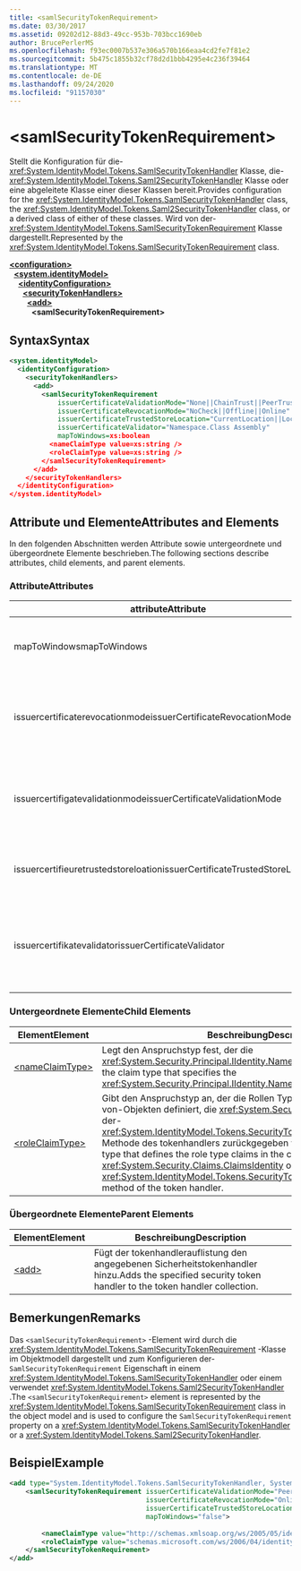 ```yaml
---
title: <samlSecurityTokenRequirement>
ms.date: 03/30/2017
ms.assetid: 09202d12-88d3-49cc-953b-703bcc1690eb
author: BrucePerlerMS
ms.openlocfilehash: f93ec0007b537e306a570b166eaa4cd2fe7f81e2
ms.sourcegitcommit: 5b475c1855b32cf78d2d1bbb4295e4c236f39464
ms.translationtype: MT
ms.contentlocale: de-DE
ms.lasthandoff: 09/24/2020
ms.locfileid: "91157030"
---
```

# \<samlSecurityTokenRequirement>

<span data-ttu-id="cfe2f-101">Stellt die Konfiguration für die- <xref:System.IdentityModel.Tokens.SamlSecurityTokenHandler> Klasse, die- <xref:System.IdentityModel.Tokens.Saml2SecurityTokenHandler> Klasse oder eine abgeleitete Klasse einer dieser Klassen bereit.</span><span class="sxs-lookup"><span data-stu-id="cfe2f-101">Provides configuration for the <xref:System.IdentityModel.Tokens.SamlSecurityTokenHandler> class, the <xref:System.IdentityModel.Tokens.Saml2SecurityTokenHandler> class, or a derived class of either of these classes.</span></span> <span data-ttu-id="cfe2f-102">Wird von der- <xref:System.IdentityModel.Tokens.SamlSecurityTokenRequirement> Klasse dargestellt.</span><span class="sxs-lookup"><span data-stu-id="cfe2f-102">Represented by the <xref:System.IdentityModel.Tokens.SamlSecurityTokenRequirement> class.</span></span>  
  
[**\<configuration>**](../configuration-element.md)\
&nbsp;&nbsp;[**\<system.identityModel>**](system-identitymodel.md)\
&nbsp;&nbsp;&nbsp;&nbsp;[**\<identityConfiguration>**](identityconfiguration.md)\
&nbsp;&nbsp;&nbsp;&nbsp;&nbsp;&nbsp;[**\<securityTokenHandlers>**](securitytokenhandlers.md)\
&nbsp;&nbsp;&nbsp;&nbsp;&nbsp;&nbsp;&nbsp;&nbsp;[**\<add>**](add.md)\
&nbsp;&nbsp;&nbsp;&nbsp;&nbsp;&nbsp;&nbsp;&nbsp;&nbsp;&nbsp;**\<samlSecurityTokenRequirement>**  
  
## <a name="syntax"></a><span data-ttu-id="cfe2f-103">Syntax</span><span class="sxs-lookup"><span data-stu-id="cfe2f-103">Syntax</span></span>  
  
```xml  
<system.identityModel>  
  <identityConfiguration>  
    <securityTokenHandlers>  
      <add>  
        <samlSecurityTokenRequirement
            issuerCertificateValidationMode="None||ChainTrust||PeerTrust||PeerOrChainTrust||Custom"  
            issuerCertificateRevocationMode="NoCheck||Offline||Online"  
            issuerCertificateTrustedStoreLocation="CurrentLocation||LocalMachine"  
            issuerCertificateValidator="Namespace.Class Assembly"  
            mapToWindows=xs:boolean  
          <nameClaimType value=xs:string />  
          <roleClaimType value=xs:string />  
        </samlSecurityTokenRequirement>  
      </add>  
    </securityTokenHandlers>  
  </identityConfiguration>  
</system.identityModel>  
```  
  
## <a name="attributes-and-elements"></a><span data-ttu-id="cfe2f-104">Attribute und Elemente</span><span class="sxs-lookup"><span data-stu-id="cfe2f-104">Attributes and Elements</span></span>  

 <span data-ttu-id="cfe2f-105">In den folgenden Abschnitten werden Attribute sowie untergeordnete und übergeordnete Elemente beschrieben.</span><span class="sxs-lookup"><span data-stu-id="cfe2f-105">The following sections describe attributes, child elements, and parent elements.</span></span>  
  
### <a name="attributes"></a><span data-ttu-id="cfe2f-106">Attribute</span><span class="sxs-lookup"><span data-stu-id="cfe2f-106">Attributes</span></span>  
  
|<span data-ttu-id="cfe2f-107">attribute</span><span class="sxs-lookup"><span data-stu-id="cfe2f-107">Attribute</span></span>|<span data-ttu-id="cfe2f-108">Beschreibung</span><span class="sxs-lookup"><span data-stu-id="cfe2f-108">Description</span></span>|  
|---------------|-----------------|  
|<span data-ttu-id="cfe2f-109">mapToWindows</span><span class="sxs-lookup"><span data-stu-id="cfe2f-109">mapToWindows</span></span>|<span data-ttu-id="cfe2f-110">Gibt an, ob der Tokenhandler das Validierungs Token einem Windows-Konto zuordnen soll, indem der eingehende UPN-Anspruch verwendet wird.</span><span class="sxs-lookup"><span data-stu-id="cfe2f-110">Specifies whether the token handler should map the validating token to a Windows account by using the incoming UPN claim.</span></span> <span data-ttu-id="cfe2f-111">Der Standardwert lautet "false".</span><span class="sxs-lookup"><span data-stu-id="cfe2f-111">The default is "false".</span></span>|  
|<span data-ttu-id="cfe2f-112">issuercertificaterevocationmode</span><span class="sxs-lookup"><span data-stu-id="cfe2f-112">issuerCertificateRevocationMode</span></span>|<span data-ttu-id="cfe2f-113">Ein- <xref:System.Security.Cryptography.X509Certificates.X509RevocationMode> Wert, der den Sperrmodus angibt, der für das X. 509-Zertifikat verwendet werden soll.</span><span class="sxs-lookup"><span data-stu-id="cfe2f-113">An <xref:System.Security.Cryptography.X509Certificates.X509RevocationMode> value that specifies the revocation mode to use for the X.509 certificate.</span></span> <span data-ttu-id="cfe2f-114">Der Standardwert ist "Online".</span><span class="sxs-lookup"><span data-stu-id="cfe2f-114">The default value is "Online".</span></span>|  
|<span data-ttu-id="cfe2f-115">issuercertifigatevalidationmode</span><span class="sxs-lookup"><span data-stu-id="cfe2f-115">issuerCertificateValidationMode</span></span>|<span data-ttu-id="cfe2f-116">Ein- <xref:System.ServiceModel.Security.X509CertificateValidationMode> Wert, der den Validierungs Modus angibt, der für das X. 509-Zertifikat verwendet werden soll.</span><span class="sxs-lookup"><span data-stu-id="cfe2f-116">An <xref:System.ServiceModel.Security.X509CertificateValidationMode> value that specifies the validation mode to use for the X.509 certificate.</span></span> <span data-ttu-id="cfe2f-117">Der Standardwert ist "Peer-ChainTrust".</span><span class="sxs-lookup"><span data-stu-id="cfe2f-117">The default value is "PeerOrChainTrust".</span></span>|  
|<span data-ttu-id="cfe2f-118">issuercertifieuretrustedstoreloation</span><span class="sxs-lookup"><span data-stu-id="cfe2f-118">issuerCertificateTrustedStoreLocation</span></span>|<span data-ttu-id="cfe2f-119">Ein- <xref:System.Security.Cryptography.X509Certificates.StoreLocation> Wert, der den X. 509-Zertifikat Speicher angibt.</span><span class="sxs-lookup"><span data-stu-id="cfe2f-119">A <xref:System.Security.Cryptography.X509Certificates.StoreLocation> value that specifies the X.509 certificate store.</span></span> <span data-ttu-id="cfe2f-120">Der Standardwert ist "LocalMachine".</span><span class="sxs-lookup"><span data-stu-id="cfe2f-120">The default value is "LocalMachine".</span></span>|  
|<span data-ttu-id="cfe2f-121">issuercertifikatevalidator</span><span class="sxs-lookup"><span data-stu-id="cfe2f-121">issuerCertificateValidator</span></span>|<span data-ttu-id="cfe2f-122">Ein benutzerdefinierter Typ, der von abgeleitet wird <xref:System.IdentityModel.Selectors.X509CertificateValidator> .</span><span class="sxs-lookup"><span data-stu-id="cfe2f-122">A custom type that derives from <xref:System.IdentityModel.Selectors.X509CertificateValidator>.</span></span> <span data-ttu-id="cfe2f-123">Wenn das `issuerCertificateValidationMode` Attribut "Custom" ist, wird eine Instanz dieses Typs für die Überprüfung des Zertifikat Ausstellers verwendet.</span><span class="sxs-lookup"><span data-stu-id="cfe2f-123">If the `issuerCertificateValidationMode` attribute is "Custom", an instance of this type is used for issuer certificate validation.</span></span>|  
  
### <a name="child-elements"></a><span data-ttu-id="cfe2f-124">Untergeordnete Elemente</span><span class="sxs-lookup"><span data-stu-id="cfe2f-124">Child Elements</span></span>  
  
|<span data-ttu-id="cfe2f-125">Element</span><span class="sxs-lookup"><span data-stu-id="cfe2f-125">Element</span></span>|<span data-ttu-id="cfe2f-126">Beschreibung</span><span class="sxs-lookup"><span data-stu-id="cfe2f-126">Description</span></span>|  
|-------------|-----------------|  
|[\<nameClaimType>](nameclaimtype.md)|<span data-ttu-id="cfe2f-127">Legt den Anspruchstyp fest, der die <xref:System.Security.Principal.IIdentity.Name%2A> Eigenschaft angibt.</span><span class="sxs-lookup"><span data-stu-id="cfe2f-127">Sets the claim type that specifies the <xref:System.Security.Principal.IIdentity.Name%2A> property.</span></span>|  
|[\<roleClaimType>](roleclaimtype.md)|<span data-ttu-id="cfe2f-128">Gibt den Anspruchstyp an, der die Rollen Typen Ansprüche in der Auflistung von-Objekten definiert, die <xref:System.Security.Claims.ClaimsIdentity> von der- <xref:System.IdentityModel.Tokens.SecurityTokenHandler.ValidateToken%2A> Methode des tokenhandlers zurückgegeben werden.</span><span class="sxs-lookup"><span data-stu-id="cfe2f-128">Specifies the claim type that defines the role type claims in the collection of <xref:System.Security.Claims.ClaimsIdentity> objects returned by the <xref:System.IdentityModel.Tokens.SecurityTokenHandler.ValidateToken%2A> method of the token handler.</span></span>|  
  
### <a name="parent-elements"></a><span data-ttu-id="cfe2f-129">Übergeordnete Elemente</span><span class="sxs-lookup"><span data-stu-id="cfe2f-129">Parent Elements</span></span>  
  
|<span data-ttu-id="cfe2f-130">Element</span><span class="sxs-lookup"><span data-stu-id="cfe2f-130">Element</span></span>|<span data-ttu-id="cfe2f-131">Beschreibung</span><span class="sxs-lookup"><span data-stu-id="cfe2f-131">Description</span></span>|  
|-------------|-----------------|  
|[\<add>](add.md)|<span data-ttu-id="cfe2f-132">Fügt der tokenhandlerauflistung den angegebenen Sicherheitstokenhandler hinzu.</span><span class="sxs-lookup"><span data-stu-id="cfe2f-132">Adds the specified security token handler to the token handler collection.</span></span>|  
  
## <a name="remarks"></a><span data-ttu-id="cfe2f-133">Bemerkungen</span><span class="sxs-lookup"><span data-stu-id="cfe2f-133">Remarks</span></span>  

 <span data-ttu-id="cfe2f-134">Das `<samlSecurityTokenRequirement>` -Element wird durch die <xref:System.IdentityModel.Tokens.SamlSecurityTokenRequirement> -Klasse im Objektmodell dargestellt und zum Konfigurieren der- `SamlSecurityTokenRequirement` Eigenschaft in einem <xref:System.IdentityModel.Tokens.SamlSecurityTokenHandler> oder einem verwendet <xref:System.IdentityModel.Tokens.Saml2SecurityTokenHandler> .</span><span class="sxs-lookup"><span data-stu-id="cfe2f-134">The `<samlSecurityTokenRequirement>` element is represented by the <xref:System.IdentityModel.Tokens.SamlSecurityTokenRequirement> class in the object model and is used to configure the `SamlSecurityTokenRequirement` property on a <xref:System.IdentityModel.Tokens.SamlSecurityTokenHandler> or a <xref:System.IdentityModel.Tokens.Saml2SecurityTokenHandler>.</span></span>  
  
## <a name="example"></a><span data-ttu-id="cfe2f-135">Beispiel</span><span class="sxs-lookup"><span data-stu-id="cfe2f-135">Example</span></span>  
  
```xml  
<add type="System.IdentityModel.Tokens.SamlSecurityTokenHandler, System.IdentityModel">  
    <samlSecurityTokenRequirement issuerCertificateValidationMode="PeerOrChainTrust"  
                                  issuerCertificateRevocationMode="Online"  
                                  issuerCertificateTrustedStoreLocation="LocalMachine"  
                                  mapToWindows="false">  
  
        <nameClaimType value="http://schemas.xmlsoap.org/ws/2005/05/identity/claims/name" />  
        <roleClaimType value="schemas.microsoft.com/ws/2006/04/identity/claims/role" />  
    </samlSecurityTokenRequirement>  
</add>  
```
